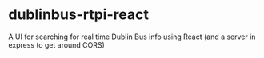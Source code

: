 # dublinbus-rtpi-react
A UI for searching for real time Dublin Bus info using React (and a server in express to get around CORS)